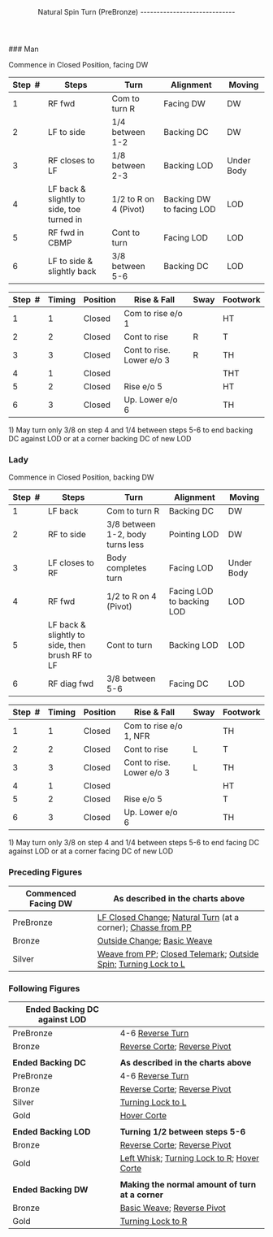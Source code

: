 <header>Natural Spin Turn (PreBronze)
-----------------------------

 </header>### Man

Commence in Closed Position, facing DW

 | **Step<span style="color:white">\_</span>\#** | **Steps** | **Turn** | **Alignment** | **Moving** |
|---|---|---|---|---|
| 1 | RF fwd | Com to turn R | Facing DW | DW |
| 2 | LF to side | 1/4 between 1-2 | Backing DC | DW |
| 3 | RF closes to LF | 1/8 between 2-3 | Backing LOD | Under Body |
| 4 | LF back &amp; slightly to side, toe turned in | 1/2 to R on 4 (Pivot) | Backing DW to facing LOD | LOD |
| 5 | RF fwd in CBMP | Cont to turn | Facing LOD | LOD |
| 6 | LF to side &amp; slightly back | 3/8 between 5-6 | Backing DC | LOD |

 | **Step<span style="color:white">\_</span>\#** | **Timing** | **Position** | **Rise &amp; Fall** | **Sway** | **Footwork** |
|---|---|---|---|---|---|
| 1 | 1 | Closed | Com to rise e/o 1 |  | HT |
| 2 | 2 | Closed | Cont to rise | R | T |
| 3 | 3 | Closed | Cont to rise. Lower e/o 3 | R | TH |
| 4 | 1 | Closed |  |  | THT |
| 5 | 2 | Closed | Rise e/o 5 |  | HT |
| 6 | 3 | Closed | Up. Lower e/o 6 |  | TH |

1\) May turn only 3/8 on step 4 and 1/4 between steps 5-6 to end backing DC against LOD or at a corner backing DC of new LOD

### Lady

Commence in Closed Position, backing DW

 | **Step<span style="color:white">\_</span>\#** | **Steps** | **Turn** | **Alignment** | **Moving** |
|---|---|---|---|---|
| 1 | LF back | Com to turn R | Backing DC | DW |
| 2 | RF to side | 3/8 between 1-2, body turns less | Pointing LOD | DW |
| 3 | LF closes to RF | Body completes turn | Facing LOD | Under Body |
| 4 | RF fwd | 1/2 to R on 4 (Pivot) | Facing LOD to backing LOD | LOD |
| 5 | LF back &amp; slightly to side, then brush RF to LF | Cont to turn | Backing LOD | LOD |
| 6 | RF diag fwd | 3/8 between 5-6 | Facing DC | LOD |

 | **Step<span style="color:white">\_</span>\#** | **Timing** | **Position** | **Rise &amp; Fall** | **Sway** | **Footwork** |
|---|---|---|---|---|---|
| 1 | 1 | Closed | Com to rise e/o 1, NFR |  | TH |
| 2 | 2 | Closed | Cont to rise | L | T |
| 3 | 3 | Closed | Cont to rise. Lower e/o 3 | L | TH |
| 4 | 1 | Closed |  |  | HT |
| 5 | 2 | Closed | Rise e/o 5 |  | T |
| 6 | 3 | Closed | Up. Lower e/o 6 |  | TH |

1\) May turn only 3/8 on step 4 and 1/4 between steps 5-6 to end facing DC against LOD or at a corner facing DC of new LOD

### Preceding Figures

 | **Commenced Facing DW** | **As described in the charts above** |
|---|---|
| PreBronze | [LF Closed Change](closed_change_LF.md); [Natural Turn](natural_turn.md) (at a corner); [Chasse from PP](chasse_from_pp.md) |
| Bronze | [Outside Change](outside_change.md); [Basic Weave](basic_weave.md) |
| Silver | [Weave from PP](weave_from_pp.md); [Closed Telemark](closed_telemark.md); [Outside Spin;](outside_spin.md) [Turning Lock to L](turning_lock.md) |

### Following Figures

 | **Ended Backing DC against LOD** |  |
|---|---|
| PreBronze | 4-6 [Reverse Turn](reverse_turn.md) |
| Bronze | [Reverse Corte](reverse_corte.md); [Reverse Pivot](reverse_pivot.md) |
|  |  |
| **Ended Backing DC** | **As described in the charts above** |
| PreBronze | 4-6 [Reverse Turn](reverse_turn.md) |
| Bronze | [Reverse Corte](reverse_corte.md); [Reverse Pivot](reverse_pivot.md) |
| Silver | [Turning Lock to L](turning_lock.md) |
| Gold | [Hover Corte](hover_corte.md) |
|  |  |
| **Ended Backing LOD** | **Turning 1/2 between steps 5-6** |
| Bronze | [Reverse Corte](reverse_corte.md); [Reverse Pivot](reverse_pivot.md) |
| Gold | [Left Whisk](left_whisk.md); [Turning Lock to R](turning_lock_right.md); [Hover Corte](hover_corte.md) |
|  |  |
| **Ended Backing DW** | **Making the normal amount of turn at a corner** |
| Bronze | [Basic Weave](basic_weave.md); [Reverse Pivot](reverse_pivot.md) |
| Gold | [Turning Lock to R](turning_lock_right.md) |